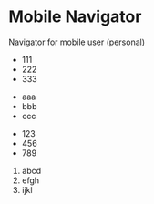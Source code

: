 Mobile Navigator
=================

Navigator for mobile user (personal)

+ 111
+ 222
+ 333

- aaa
- bbb
- ccc

* 123
* 456
* 789

1. abcd
2. efgh
3. ijkl

